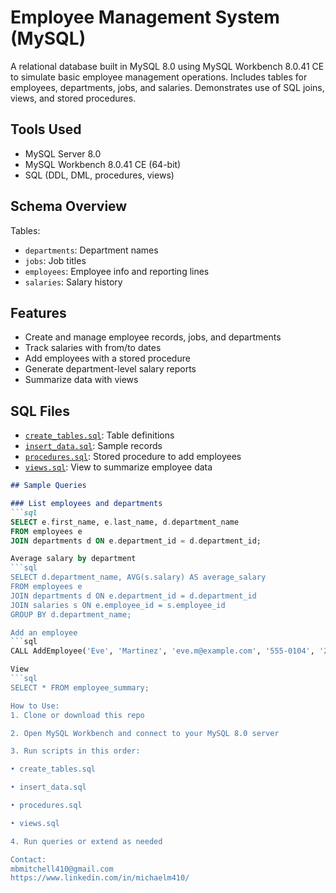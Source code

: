 # Employee Management System (MySQL)

A relational database built in MySQL 8.0 using MySQL Workbench 8.0.41 CE to simulate basic employee management operations. Includes tables for employees, departments, jobs, and salaries. Demonstrates use of SQL joins, views, and stored procedures.

## Tools Used

- MySQL Server 8.0
- MySQL Workbench 8.0.41 CE (64-bit)
- SQL (DDL, DML, procedures, views)

## Schema Overview

Tables:
- `departments`: Department names
- `jobs`: Job titles
- `employees`: Employee info and reporting lines
- `salaries`: Salary history

## Features

- Create and manage employee records, jobs, and departments
- Track salaries with from/to dates
- Add employees with a stored procedure
- Generate department-level salary reports
- Summarize data with views

## SQL Files

- [`create_tables.sql`](./create_tables.sql): Table definitions
- [`insert_data.sql`](./insert_data.sql): Sample records
- [`procedures.sql`](./procedures.sql): Stored procedure to add employees
- [`views.sql`](./views.sql): View to summarize employee data

```markdown
## Sample Queries

### List employees and departments
```sql
SELECT e.first_name, e.last_name, d.department_name
FROM employees e
JOIN departments d ON e.department_id = d.department_id;

Average salary by department
```sql
SELECT d.department_name, AVG(s.salary) AS average_salary
FROM employees e
JOIN departments d ON e.department_id = d.department_id
JOIN salaries s ON e.employee_id = s.employee_id
GROUP BY d.department_name;

Add an employee
```sql
CALL AddEmployee('Eve', 'Martinez', 'eve.m@example.com', '555-0104', '2023-05-01', 1, 1, 1);

View
```sql
SELECT * FROM employee_summary;

How to Use:
1. Clone or download this repo

2. Open MySQL Workbench and connect to your MySQL 8.0 server

3. Run scripts in this order:

• create_tables.sql

• insert_data.sql

• procedures.sql

• views.sql

4. Run queries or extend as needed

Contact:
mbmitchell410@gmail.com
https://www.linkedin.com/in/michaelm410/
